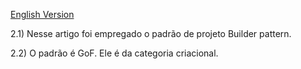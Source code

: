 [English Version](Resposta.EN.md)

2.1) Nesse artigo foi empregado o padrão de projeto Builder pattern.

2.2) O padrão é GoF. Ele é da categoria criacional.